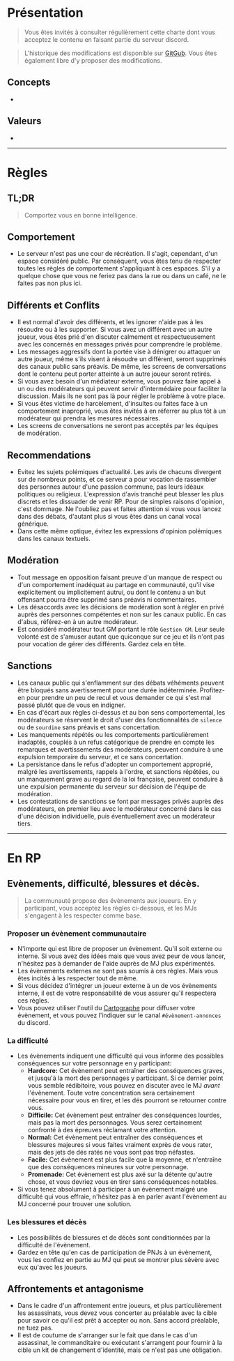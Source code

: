# Présentation

> Vous êtes invités à consulter régulièrement cette charte dont vous acceptez le contenu en faisant partie du serveur discord.

> L'historique des modifications est disponible sur [GitGub](https://github.com/GW2RP/chart/commits/master/CHARTE.md). Vous êtes également libre d'y proposer des modifications.

## Concepts
- 

## Valeurs
- 

--- 

# Règles

## TL;DR
> Comportez vous en bonne intelligence.

## Comportement
- Le serveur n'est pas une cour de récréation. Il s'agit, cependant, d'un espace considéré public. Par conséquent, vous êtes tenu de respecter toutes les règles de comportement s'appliquant à ces espaces. S'il y a quelque chose que vous ne feriez pas dans la rue ou dans un café, ne le faites pas non plus ici.

## Différents et Conflits
- Il est normal d'avoir des différents, et les ignorer n'aide pas à les résoudre ou à les supporter. Si vous avez un différent avec un autre joueur, vous êtes prié d'en discuter calmement et respectueusement avec les concernés en messages privés pour comprendre le problème.
- Les messages aggressifs dont la portée vise à dénigrer ou attaquer un autre joueur, même s'ils visent à résoudre un différent, seront supprimés des canaux public sans préavis. De même, les screens de conversations dont le contenu peut porter atteinte à un autre joueur seront retirés.
- Si vous avez besoin d'un médiateur externe, vous pouvez faire appel à un ou des modérateurs qui peuvent servir d'intermédaire pour faciliter la discussion. Mais ils ne sont pas là pour régler le problème à votre place.
- Si vous êtes victime de harcèlement, d'insultes ou faites face à un comportement inaproprié, vous êtes invités à en réferrer au plus tôt à un modérateur qui prendra les mesures nécessaires.
- Les screens de conversations ne seront pas acceptés par les équipes de modération.

## Recommendations
- Evitez les sujets polémiques d'actualité. Les avis de chacuns divergent sur de nombreux points, et ce serveur a pour vocation de rassembler des personnes autour d'une passion commune, pas leurs idéaux politiques ou religieux. L'expression d'avis tranché peut blesser les plus discrets et les dissuader de venir RP. Pour de simples raisons d'opinion, c'est dommage. Ne l'oubliez pas et faites attention si vous vous lancez dans des débats, d'autant plus si vous êtes dans un canal vocal générique.
- Dans cette même optique, évitez les expressions d'opinion polémiques dans les canaux textuels.

## Modération
- Tout message en opposition faisant preuve d'un manque de respect ou d'un comportement inadéquat au partage en communauté, qu'il vise explicitement ou implicitement autrui, ou dont le contenu a un but offensant pourra être supprimé sans préavis ni commentaires.
- Les désaccords avec les décisions de modération sont à régler en privé auprès des personnes compétentes et non sur les canaux public. En cas d'abus, référez-en à un autre modérateur.
- Est considéré modérateur tout GM portant le rôle `Gestion GM`. Leur seule volonté est de s'amuser autant que quiconque sur ce jeu et ils n'ont pas pour vocation de gérer des différents. Gardez cela en tête.

## Sanctions
- Les canaux public qui s'enflamment sur des débats véhéments peuvent être bloqués sans avertissement pour une durée indéterminée. Profitez-en pour prendre un peu de recul et vous demander ce qui s'est mal passé plutôt que de vous en indigner.
- En cas d'écart aux règles ci-dessus et au bon sens comportemental, les modérateurs se réservent le droit d'user des fonctionnalités de `silence` ou de `sourdine` sans préavis et sans concertation.
- Les manquements répétés ou les comportements particulièrement inadaptés, couplés à un refus catégorique de prendre en compte les remarques et avertissements des modérateurs, peuvent conduire à une expulsion temporaire du serveur, et ce sans concertation.
- La persistance dans le refus d'adopter un comportement approprié, malgré les avertissements, rappels à l'ordre, et sanctions répétées, ou un manquement grave au regard de la loi française, peuvent conduire à une expulsion permanente du serveur sur décision de l'équipe de modération.
- Les contestations de sanctions se font par messages privés auprès des modérateurs, en premier lieu avec le modérateur concerné dans le cas d'une décision individuelle, puis éventuellement avec un modérateur tiers.

---

# En RP

## Evènements, difficulté, blessures et décès.
> La communauté propose des évènements aux joueurs. En y participant, vous acceptez les règles ci-dessous, et les MJs s'engagent à les respecter comme base.  

### Proposer un évènement communautaire
- N'importe qui est libre de proposer un évènement. Qu'il soit externe ou interne. Si vous avez des idées mais que vous avez peur de vous lancer, n'hésitez pas à demander de l'aide auprès de MJ plus expérimentés.
- Les évènements externes ne sont pas soumis à ces règles. Mais vous êtes incités à les respecter tout de même.
- Si vous décidez d'intégrer un joueur externe à un de vos évènements interne, il est de votre responsabilité de vous assurer qu'il respectera ces règles.
- Vous pouvez utiliser l'outil du [Cartographe](https://gw2rp-tools.ovh/) pour diffuser votre évènement, et vous pouvez l'indiquer sur le canal `#évènement-annonces` du discord.

### La difficulté
- Les évènements indiquent une difficulté qui vous informe des possibles conséquences sur votre personnage en y participant:
  - **Hardcore:** Cet évènement peut entraîner des conséquences graves, et jusqu'à la mort des personnages y participant. Si ce dernier point vous semble rédibitoire, vous pouvez en discuter avec le MJ *avant* l'évènement. Toute votre concentration sera certainement nécessaire pour vous en tirer, et les dés pourront se retourner contre vous.
  - **Difficile:** Cet évènement peut entraîner des conséquences lourdes, mais pas la mort des personnages. Vous serez certainement confronté à des épreuves réclamant votre attention.
  - **Normal:** Cet évènement peut entraîner des conséquences et blessures majeures si vous faites vraiment exprès de vous rater, mais des jets de dés ratés ne vous sont pas trop néfastes.
  - **Facile:** Cet évènement est plus facile que la moyenne, et n'entraîne que des conséquences mineures sur votre personnage.
  - **Promenade:** Cet évènement est plus axé sur la détente qu'autre chose, et vous devriez vous en tirer sans conséquences notables.
- Si vous tenez absolument à participer à un évènement malgré une difficulté qui vous effraie, n'hésitez pas à en parler avant l'évènement au MJ concerné pour trouver une solution.

### Les blessures et décès
- Les possibilités de blessures et de décès sont conditionnées par la difficulté de l'évènement. 
- Gardez en tête qu'en cas de participation de PNJs à un évènement, vous les confiez en partie au MJ qui peut se montrer plus sévère avec eux qu'avec les joueurs.

## Affrontements et antagonisme
- Dans le cadre d'un affrontement entre joueurs, et plus particulièrement les assassinats, vous devez vous concerter au préalable avec la cible pour savoir ce qu'il est prêt à accepter ou non. Sans accord préalable, ne tuez pas.
- Il est de coutume de s'arranger sur le fait que dans le cas d'un assassinat, le commanditaire ou exécutant s'arrangent pour fournir à la cible un kit de changement d'identité, mais ce n'est pas une obligation.